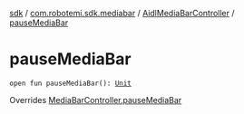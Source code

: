 [sdk](../../index.md) / [com.robotemi.sdk.mediabar](../index.md) / [AidlMediaBarController](index.md) / [pauseMediaBar](./pause-media-bar.md)

# pauseMediaBar

`open fun pauseMediaBar(): `[`Unit`](https://kotlinlang.org/api/latest/jvm/stdlib/kotlin/-unit/index.html)

Overrides [MediaBarController.pauseMediaBar](../-media-bar-controller/pause-media-bar.md)

